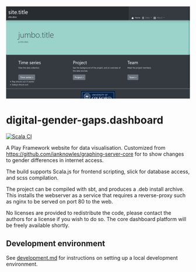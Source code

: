 ![Preview image of the main visualisation for digital-gender-gaps.dashboard](server/public/images/site_preview.png "digital-gender-gaps.dashboard")

# digital-gender-gaps.dashboard
[![Scala CI](https://github.com/ianknowles/digital-gender-gaps.dashboard/actions/workflows/scala.yml/badge.svg?branch=main)](https://github.com/ianknowles/digital-gender-gaps.dashboard/actions/workflows/scala.yml)

A Play Framework website for data visualisation. Customized from https://github.com/ianknowles/graphing-server-core for 
to show changes to gender differences in internet access.

The build supports Scala.js for frontend scripting, slick for database access, and scss compilation.

The project can be compiled with sbt, and produces a .deb install archive. This installs the webserver as a service that
requires a reverse-proxy such as nginx to be served on port 80 to the web.

No licenses are provided to redistribute the code, please contact the authors for a license if you wish to do so.
The core dashboard platform will be freely available shortly.

## Development environment
See [development.md](docs/development.md) for instructions on setting up a local development environment.
